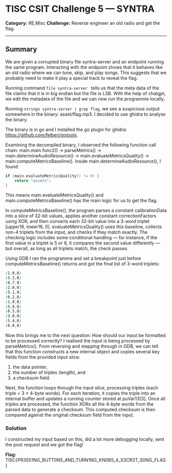 # TISC CSIT Challenge 5 — SYNTRA

**Category:** RE,Misc
**Challenge:** Reverse engineer an old radio and get the flag.

---

## Summary

We are given a corrupted binary file syntra-server and an endpoint running the same program.
Interacting with the endpoint shows that it behaves like an old radio where we can tune, skip, and play songs.
This suggests that we probably need to make it play a special track to reveal the flag.

Running command ```file syntra-server ``` tells us that the meta data of the file claims that it is in big endian but the file is LSB. With the help of chatgpt, we edit the metadata of the file and we can now run the programme locally. 

Running ```strings syntra-server | grep flag```, we see a suspicious output somewhere in the binary: asset/flag.mp3. I decided to use ghidra to analyse the binary. 

The binary is in go and I installed the go plugin for ghidra:
https://github.com/felberj/gotools.

Examining the decompiled binary, I observed the following function call chain:
main.main.func2() → parseMetrics() → main.determineAudioResource() → main.evaluateMetricsQuality() → main.computeMetricsBaseline().
Inside main.determineAudioResource(), I found:
```C
if (main.evaluateMetricsQuality() != 0) {
    return "assets";  
}
```
This means main.evaluateMetricsQuality() and main.computeMetricsBaseline() has the main logic for us to get the flag. 

In computeMetricsBaseline(), the program parses a constant calibrationData into a slice of 32-bit values, applies another constant correctionFactors using XOR, and then converts each 32-bit value into a 3-word triplet [upper16, lower16, 0].
evaluateMetricsQuality() uses this baseline, collects non-4 triplets from the input, and checks if they match exactly.
The checking logic includes some conditional handling — for instance, if the first value in a triplet is 5 or 6, it compares the second value differently — but overall, as long as all triplets match, the check passes.

Using GDB I ran the programme and set a breakpoint just before computeMetricsBaseline() returns and got the final list of 3-word triplets:

```scss
(1,0,0)
(5,3,0)
(6,7,0)
(2,0,0)
(5,1,0)
(6,2,0)
(1,0,0)
(5,6,0)
(6,5,0)
(3,0,0)
(5,4,0)
(6,0,0)
```

Now this brings me to the next question: How should our input be formatted to be processed correctly? 
I realised the input is being processed by parseMetrics(). From reversing and stepping through in GDB, we can tell that this function constructs a new internal object and copies several key fields from the provided input slice:
1. the data pointer,
2. the number of triples (length), and
3. a checksum field.
   
Next, the function loops through the input slice, processing triples (each triple = 3 × 4-byte words). For each iteration, it copies the triple into an internal buffer and updates a running counter stored at puVar13[3].
Once all triples are processed, the function XORs all the 4-byte words from the parsed data to generate a checksum. This computed checksum is then compared against the original checksum field from the input.

### Solution
I constructed my input based on this, did a lot more debugging locally, sent the post request and we got the flag!


**Flag:** 
TISC{PR3551NG_BUTT0N5_4ND_TURN1NG_KN0B5_4_S3CR3T_S0NG_FL4G}
